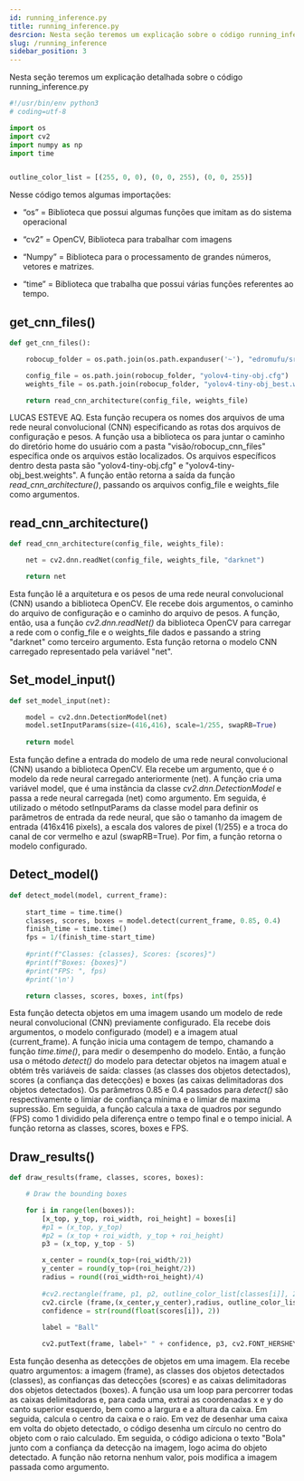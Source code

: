 ```yaml
---
id: running_inference.py
title: running_inference.py
desrcion: Nesta seção teremos um explicação sobre o código running_inference.py
slug: /running_inference
sidebar_position: 3
---
```


Nesta seção teremos um explicação detalhada sobre o código running_inference.py
  

```py title="object_finder/src/running_inference.py"
#!/usr/bin/env python3
# coding=utf-8

import os
import cv2
import numpy as np
import time


outline_color_list = [(255, 0, 0), (0, 0, 255), (0, 0, 255)]
```


Nesse código temos algumas importações:

- “os” = Biblioteca que possui algumas funções que imitam as do sistema operacional

- “cv2” = OpenCV, Biblioteca para trabalhar com imagens

- “Numpy” = Biblioteca para o processamento de grandes números, vetores e matrizes.

- “time” = Biblioteca que trabalha que possui várias funções referentes ao tempo.


##	get_cnn_files()

```py title="object_finder/src/running_inference.py"
def get_cnn_files():

    robocup_folder = os.path.join(os.path.expanduser('~'), "edromufu/src/vision/robocup_cnn_files")

    config_file = os.path.join(robocup_folder, "yolov4-tiny-obj.cfg")
    weights_file = os.path.join(robocup_folder, "yolov4-tiny-obj_best.weights")

    return read_cnn_architecture(config_file, weights_file)
```

LUCAS ESTEVE AQ. Esta função recupera os nomes dos arquivos de uma rede neural convolucional (CNN) especificando as rotas dos arquivos de configuração e pesos. A função usa a biblioteca os para juntar o caminho do diretório home do usuário com a pasta "visão/robocup_cnn_files" específica onde os arquivos estão localizados. Os arquivos específicos dentro desta pasta são "yolov4-tiny-obj.cfg" e "yolov4-tiny-obj_best.weights". A função então retorna a saída da função *read_cnn_architecture()*, passando os arquivos config_file e weights_file como argumentos.


##	read_cnn_architecture()

```py title="object_finder/src/running_inference.py"
def read_cnn_architecture(config_file, weights_file):

    net = cv2.dnn.readNet(config_file, weights_file, "darknet")

    return net
```

Esta função lê a arquitetura e os pesos de uma rede neural convolucional (CNN) usando a biblioteca OpenCV. Ele recebe dois argumentos, o caminho do arquivo de configuração e o caminho do arquivo de pesos. A função, então, usa a função *cv2.dnn.readNet()* da biblioteca OpenCV para carregar a rede com o config_file e o weights_file dados e passando a string "darknet" como terceiro argumento. Esta função retorna o modelo CNN carregado representado pela variável "net".

## Set_model_input()

```py title="object_finder/src/running_inference.py"
def set_model_input(net):

    model = cv2.dnn.DetectionModel(net)
    model.setInputParams(size=(416,416), scale=1/255, swapRB=True)
    
    return model
```

Esta função define a entrada do modelo de uma rede neural convolucional (CNN) usando a biblioteca OpenCV. Ela recebe um argumento, que é o modelo da rede neural carregado anteriormente (net). A função cria uma variável model, que é uma instância da classe *cv2.dnn.DetectionModel* e passa a rede neural carregada (net) como argumento. Em seguida, é utilizado o método setInputParams da classe model para definir os parâmetros de entrada da rede neural, que são o tamanho da imagem de entrada (416x416 pixels), a escala dos valores de pixel (1/255) e a troca do canal de cor vermelho e azul (swapRB=True). Por fim, a função retorna o modelo configurado.

## Detect_model()

```py title="object_finder/src/running_inference.py"
def detect_model(model, current_frame):
    
    start_time = time.time()
    classes, scores, boxes = model.detect(current_frame, 0.85, 0.4)
    finish_time = time.time()
    fps = 1/(finish_time-start_time)
    
    #print(f"Classes: {classes}, Scores: {scores}")
    #print(f"Boxes: {boxes}")
    #print("FPS: ", fps)
    #print('\n')

    return classes, scores, boxes, int(fps)
```

Esta função detecta objetos em uma imagem usando um modelo de rede neural convolucional (CNN) previamente configurado. Ela recebe dois argumentos, o modelo configurado (model) e a imagem atual (current_frame). A função inicia uma contagem de tempo, chamando a função *time.time()*, para medir o desempenho do modelo. Então, a função usa o método *detect()* do modelo para detectar objetos na imagem atual e obtém três variáveis de saída: classes (as classes dos objetos detectados), scores (a confiança das detecções) e boxes (as caixas delimitadoras dos objetos detectados). Os parâmetros 0.85 e 0.4 passados para *detect()* são respectivamente o limiar de confiança mínima e o limiar de maxima supressão. Em seguida, a função calcula a taxa de quadros por segundo (FPS) como 1 dividido pela diferença entre o tempo final e o tempo inicial. A função retorna as classes, scores, boxes e FPS.

## Draw_results()

```py title="object_finder/src/running_inference.py"
def draw_results(frame, classes, scores, boxes):

    # Draw the bounding boxes

    for i in range(len(boxes)):
        [x_top, y_top, roi_width, roi_height] = boxes[i]
        #p1 = (x_top, y_top)
        #p2 = (x_top + roi_width, y_top + roi_height)
        p3 = (x_top, y_top - 5)

        x_center = round(x_top+(roi_width/2))
        y_center = round(y_top+(roi_height/2))
        radius = round((roi_width+roi_height)/4)
        
        #cv2.rectangle(frame, p1, p2, outline_color_list[classes[i]], 2)
        cv2.circle (frame,(x_center,y_center),radius, outline_color_list[classes[i]],2 )
        confidence = str(round(float(scores[i]), 2))
        
        label = "Ball"

        cv2.putText(frame, label+" " + confidence, p3, cv2.FONT_HERSHEY_PLAIN, 1, (255,255,255), 1)
```

Esta função desenha as detecções de objetos em uma imagem. Ela recebe quatro argumentos: a imagem (frame), as classes dos objetos detectados (classes), as confianças das detecções (scores) e as caixas delimitadoras dos objetos detectados (boxes). A função usa um loop para percorrer todas as caixas delimitadoras e, para cada uma, extrai as coordenadas x e y do canto superior esquerdo, bem como a largura e a altura da caixa. Em seguida, calcula o centro da caixa e o raio. Em vez de desenhar uma caixa em volta do objeto detectado, o código desenha um círculo no centro do objeto com o raio calculado. Em seguida, o código adiciona o texto "Bola" junto com a confiança da detecção na imagem, logo acima do objeto detectado. A função não retorna nenhum valor, pois modifica a imagem passada como argumento.

